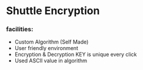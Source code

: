 # Shuttle Encryption

### facilities:
  -  Custom Algorithm (Self Made)
  -  User friendly environment
  -  Encryption & Decryption KEY is unique every click
  -  Used ASCII value in algorithm
